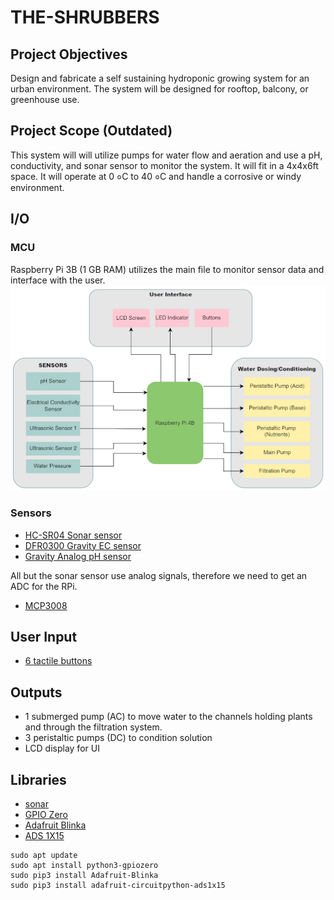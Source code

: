 # THE-SHRUBBERS

## Project Objectives

Design and fabricate a self sustaining hydroponic growing system for an urban environment. The system will be designed for rooftop, balcony, or greenhouse use.

## Project Scope (Outdated)

This system will will utilize pumps for water flow and aeration and use a pH, conductivity, and sonar sensor to monitor the system. It will fit in a 4x4x6ft space. It will operate at 0 ०C to 40 ०C and handle a corrosive or windy environment.

## I/O

### MCU

Raspberry Pi 3B (1 GB RAM) utilizes the main file to monitor sensor data and interface with the user.
![imagename](./git-instructions/images/block%20diagram.png)

### Sensors

- [HC-SR04 Sonar sensor](https://www.adafruit.com/product/3942 "Sonar sensor")
- [DFR0300 Gravity EC sensor](https://www.dfrobot.com/product-1123.html "Analog Conductivity Sensor")
- [Gravity Analog pH sensor](https://atlas-scientific.com/kits/gravity-analog-ph-kit/ "pH kit")

All but the sonar sensor use analog signals, therefore we need to get an ADC for the RPi.

- [MCP3008](https://www.adafruit.com/product/856 "10-Bit ADC")

## User Input

- [6 tactile buttons](https://www.adafruit.com/product/1119 "Tactile button pack")

## Outputs

- 1 submerged pump (AC) to move water to the channels holding plants and through the filtration system.
- 3 peristaltic pumps (DC) to condition solution
- LCD display for UI

## Libraries

- [sonar](https://github.com/alaudet/hcsr04sensor "HC-SR04 Ultrasonic Sensor on Raspberry Pi")
- [GPIO Zero](https://gpiozero.readthedocs.io/en/stable/installing.html "Installing GPIO Zero")
- [Adafruit Blinka](https://github.com/adafruit/Adafruit_Blinka "Blinka GitHub page")
- [ADS 1X15](https://github.com/adafruit/Adafruit_CircuitPython_ADS1x15 "ADC Library page")

```
sudo apt update
sudo apt install python3-gpiozero
sudo pip3 install Adafruit-Blinka
sudo pip3 install adafruit-circuitpython-ads1x15
```
